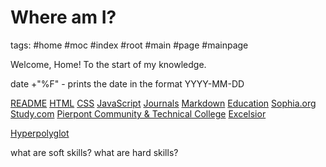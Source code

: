 # Where am I?

tags: #home #moc #index #root #main #page #mainpage

Welcome, Home!
To the start of my knowledge.

date +"%F" - prints the date in the format YYYY-MM-DD

[README](./README.md)
[HTML](./html.md)
[CSS](./css.md)
[JavaScript](./javascript.md)
[Journals](journals/journals.md)
[Markdown](./markdown.md)
[Education](./education/education.md)
  [Sophia.org](./education/sophiaorg.md)
  [Study.com](./education/studycom.md)
  [Pierpont Community & Technical College](./education/pierpontCnTC.md)
  [Excelsior](./education/excelsior.md)

[Hyperpolyglot](https://hyperpolyglot.org)

what are soft skills?
what are hard skills?
